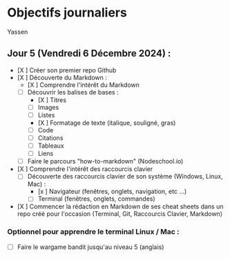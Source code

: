 # Objectifs journaliers

Yassen

## Jour 5 (Vendredi 6 Décembre 2024) :

- [X ] Créer son premier repo Github
- [X ] Découverte du Markdown :
  - [X ] Comprendre l'intérêt du Markdown
  - [ ] Découvrir les balises de bases :
    - [X ] Titres
    - [ ] Images
    - [ ] Listes
    - [X ] Formatage de texte (italique, souligné, gras)
    - [ ] Code
    - [ ] Citations
    - [ ] Tableaux
    - [ ] Liens
  - [ ] Faire le parcours "how-to-markdown" (Nodeschool.io)
- [X ] Comprendre l'intérêt des raccourcis clavier
  - [ ] Découverte des raccourcis clavier de son système (Windows, Linux, Mac) :
    - [x ] Navigateur (fenêtres, onglets, navigation, etc …)
    - [ ] Terminal (fenêtres, onglets, commandes)
- [X ] Commencer la rédaction en Markdown de ses cheat sheets dans un repo créé pour l'occasion (Terminal, Git, Raccourcis Clavier, Markdown)

### Optionnel pour apprendre le terminal Linux / Mac :

- [ ] Faire le wargame bandit jusqu'au niveau 5 (anglais)
